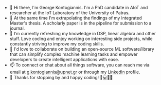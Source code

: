 - 👋 Hi there, I'm George Kontogiannis. I'm a PhD candidate in AIoT and researcher at the IoT Laboratory of the University of Patras.
- 🔭 At the same time I'm extrapolating the findings of my Integrated Master's thesis. A scholarly paper is in the pipeline for submission to a journal.
- 🌱 I’m currently refreshing my knowledge in DSP, linear algebra and other stuff. Love coding and enjoy working on interesting side projects, while constantly striving to improve my coding skills.
- 👯 I'd love to collaborate on building an open-source ML software/library that can simplify complex machine learning tasks and empower developers to create intelligent applications with ease.
- 📫 To connect or chat about all things software, you can reach me via email at [g.kontogiannis@upnet.gr](mailto:g.kontogiannis@upnet.gr) or through my [LinkedIn](https://www.linkedin.com/in/george-kontogiannis/) profile.
- 👀 Thanks for stopping by and happy coding! 🤖💻👨‍💻
